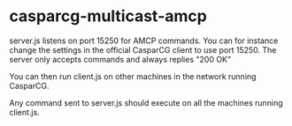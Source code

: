 # casparcg-multicast-amcp

server.js listens on port 15250 for AMCP commands.  You can for instance change the settings in the official CasparCG client to use port 15250.  The server only accepts commands and always replies "200 OK"

You can then run client.js on other machines in the network running CasparCG.

Any command sent to server.js should execute on all the machines running client.js.
